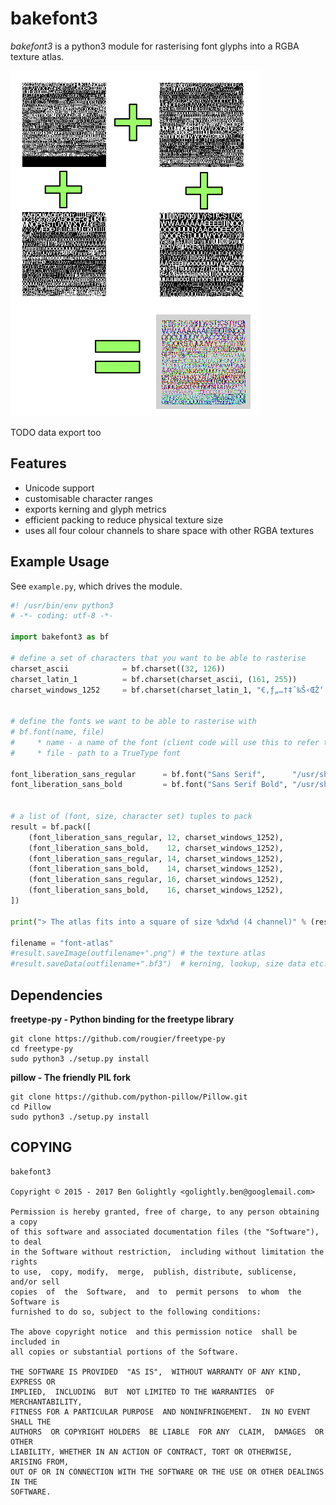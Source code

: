 # bakefont3 #

*bakefont3* is a python3 module for rasterising font glyphs into a RGBA texture
atlas.

![Example](./docs/example.png)

TODO data export too


## Features ##

* Unicode support
* customisable character ranges
* exports kerning and glyph metrics
* efficient packing to reduce physical texture size
* uses all four colour channels to share space with other RGBA textures


## Example Usage ##

See `example.py`, which drives the module.

```python
#! /usr/bin/env python3
# -*- coding: utf-8 -*-

import bakefont3 as bf

# define a set of characters that you want to be able to rasterise
charset_ascii            = bf.charset((32, 126))
charset_latin_1          = bf.charset(charset_ascii, (161, 255))
charset_windows_1252     = bf.charset(charset_latin_1, "€‚ƒ„…†‡ˆ‰Š‹ŒŽ‘’“”•–—˜™š›œžŸ")


# define the fonts we want to be able to rasterise with
# bf.font(name, file)
#     * name - a name of the font (client code will use this to refer to it)
#     * file - path to a TrueType font

font_liberation_sans_regular      = bf.font("Sans Serif",      "/usr/share/fonts/truetype/liberation/LiberationSans-Regular.ttf")
font_liberation_sans_bold         = bf.font("Sans Serif Bold", "/usr/share/fonts/truetype/liberation/LiberationSans-Bold.ttf")


# a list of (font, size, character set) tuples to pack
result = bf.pack([
    (font_liberation_sans_regular, 12, charset_windows_1252),
    (font_liberation_sans_bold,    12, charset_windows_1252),
    (font_liberation_sans_regular, 14, charset_windows_1252),
    (font_liberation_sans_bold,    14, charset_windows_1252),
    (font_liberation_sans_regular, 16, charset_windows_1252),
    (font_liberation_sans_bold,    16, charset_windows_1252),
])

print("> The atlas fits into a square of size %dx%d (4 channel)" % (result.size, result.size))

filename = "font-atlas"
#result.saveImage(outfilename+".png") # the texture atlas
#result.saveData(outfilename+".bf3")  # kerning, lookup, size data etc.
```


## Dependencies ##

**freetype-py - Python binding for the freetype library**

    git clone https://github.com/rougier/freetype-py
    cd freetype-py
    sudo python3 ./setup.py install

**pillow - The friendly PIL fork**

    git clone https://github.com/python-pillow/Pillow.git
    cd Pillow
    sudo python3 ./setup.py install


## COPYING ##

    bakefont3

    Copyright © 2015 - 2017 Ben Golightly <golightly.ben@googlemail.com>

    Permission is hereby granted, free of charge, to any person obtaining a copy
    of this software and associated documentation files (the "Software"), to deal
    in the Software without restriction,  including without limitation the rights
    to use,  copy, modify,  merge,  publish, distribute, sublicense,  and/or sell
    copies  of  the  Software,  and  to  permit persons  to whom  the Software is
    furnished to do so, subject to the following conditions:

    The above copyright notice  and this permission notice  shall be  included in
    all copies or substantial portions of the Software.

    THE SOFTWARE IS PROVIDED  "AS IS",  WITHOUT WARRANTY OF ANY KIND,  EXPRESS OR
    IMPLIED,  INCLUDING  BUT  NOT LIMITED TO THE WARRANTIES  OF  MERCHANTABILITY,
    FITNESS FOR A PARTICULAR PURPOSE  AND NONINFRINGEMENT.  IN NO EVENT SHALL THE
    AUTHORS  OR COPYRIGHT HOLDERS  BE LIABLE  FOR ANY  CLAIM,  DAMAGES  OR  OTHER
    LIABILITY, WHETHER IN AN ACTION OF CONTRACT, TORT OR OTHERWISE, ARISING FROM,
    OUT OF OR IN CONNECTION WITH THE SOFTWARE OR THE USE OR OTHER DEALINGS IN THE
    SOFTWARE.

